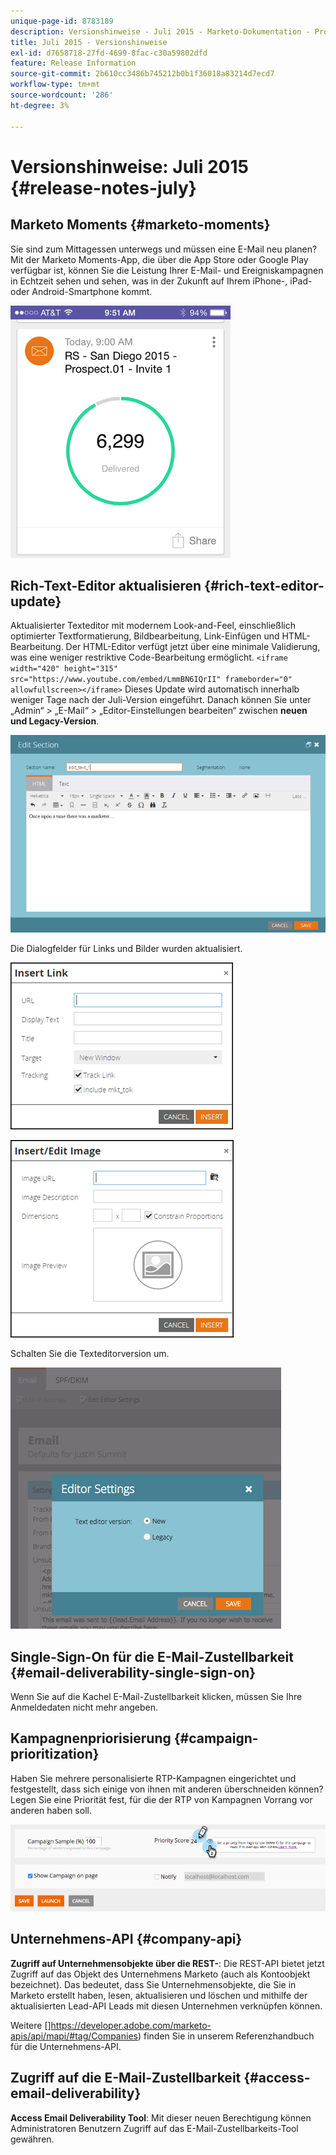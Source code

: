 ```yaml
---
unique-page-id: 8783189
description: Versionshinweise - Juli 2015 - Marketo-Dokumentation - Produktdokumentation
title: Juli 2015 - Versionshinweise
exl-id: d7658718-27fd-4699-8fac-c30a59802dfd
feature: Release Information
source-git-commit: 2b610cc3486b745212b0b1f36018a83214d7ecd7
workflow-type: tm+mt
source-wordcount: '286'
ht-degree: 3%

---
```


# Versionshinweise: Juli 2015 {#release-notes-july}

## Marketo Moments {#marketo-moments}

Sie sind zum Mittagessen unterwegs und müssen eine E-Mail neu planen? Mit der Marketo Moments-App, die über die App Store oder Google Play verfügbar ist, können Sie die Leistung Ihrer E-Mail- und Ereigniskampagnen in Echtzeit sehen und sehen, was in der Zukunft auf Ihrem iPhone-, iPad- oder Android-Smartphone kommt.

![](assets/image2015-7-10-9-3a42-3a29.png)

## Rich-Text-Editor aktualisieren {#rich-text-editor-update}

Aktualisierter Texteditor mit modernem Look-and-Feel, einschließlich optimierter Textformatierung, Bildbearbeitung, Link-Einfügen und HTML-Bearbeitung. Der HTML-Editor verfügt jetzt über eine minimale Validierung, was eine weniger restriktive Code-Bearbeitung ermöglicht.
`<iframe width="420" height="315" src="https://www.youtube.com/embed/LmmBN6IQrII" frameborder="0" allowfullscreen></iframe>` Dieses Update wird automatisch innerhalb weniger Tage nach der Juli-Version eingeführt. Danach können Sie unter „Admin“ > „E-Mail“ > „Editor-Einstellungen bearbeiten“ zwischen **neuen und Legacy-Version**.

![](assets/image2015-7-10-9-3a42-3a44.png)

Die Dialogfelder für Links und Bilder wurden aktualisiert.

![](assets/image2015-7-10-9-3a42-3a57.png)

![](assets/image2015-7-10-9-3a43-3a20.png)

Schalten Sie die Texteditorversion um.

![](assets/image2015-7-10-9-3a43-3a32.png)

## Single-Sign-On für die E-Mail-Zustellbarkeit {#email-deliverability-single-sign-on}

Wenn Sie auf die Kachel E-Mail-Zustellbarkeit klicken, müssen Sie Ihre Anmeldedaten nicht mehr angeben.

## Kampagnenpriorisierung {#campaign-prioritization}

Haben Sie mehrere personalisierte RTP-Kampagnen eingerichtet und festgestellt, dass sich einige von ihnen mit anderen überschneiden können? Legen Sie eine Priorität fest, für die der RTP von Kampagnen Vorrang vor anderen haben soll.

![](assets/image2015-7-9-20-3a20-3a58.png)

## Unternehmens-API {#company-api}

**Zugriff auf Unternehmensobjekte über die REST-**: Die REST-API bietet jetzt Zugriff auf das Objekt des Unternehmens Marketo (auch als Kontoobjekt bezeichnet). Das bedeutet, dass Sie Unternehmensobjekte, die Sie in Marketo erstellt haben, lesen, aktualisieren und löschen und mithilfe der aktualisierten Lead-API Leads mit diesen Unternehmen verknüpfen können.

Weitere []https://developer.adobe.com/marketo-apis/api/mapi/#tag/Companies) finden Sie in unserem Referenzhandbuch für die Unternehmens-API.

## Zugriff auf die E-Mail-Zustellbarkeit {#access-email-deliverability}

**Access Email Deliverability Tool**: Mit dieser neuen Berechtigung können Administratoren Benutzern Zugriff auf das E-Mail-Zustellbarkeits-Tool gewähren.
